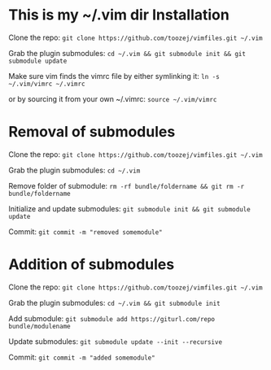 This is my ~/.vim dir
Installation
============

Clone the repo:
`git clone https://github.com/toozej/vimfiles.git ~/.vim`

Grab the plugin submodules:
`cd ~/.vim && git submodule init && git submodule update`


Make sure vim finds the vimrc file by either symlinking it:
`ln -s ~/.vim/vimrc ~/.vimrc`

or by sourcing it from  your own ~/.vimrc:
`source ~/.vim/vimrc`

Removal of submodules
=====================

Clone the repo:
`git clone https://github.com/toozej/vimfiles.git ~/.vim`

Grab the plugin submodules:
`cd ~/.vim`

Remove folder of submodule:
`rm -rf bundle/foldername && git rm -r bundle/foldername`

Initialize and update submodules:
`git submodule init && git submodule update`

Commit:
`git commit -m "removed somemodule"`

Addition of submodules
======================

Clone the repo:
`git clone https://github.com/toozej/vimfiles.git ~/.vim`

Grab the plugin submodules:
`cd ~/.vim && git submodule init`

Add submodule:
`git submodule add https://giturl.com/repo bundle/modulename`

Update submodules:
`git submodule update --init --recursive`

Commit:
`git commit -m "added somemodule"`
